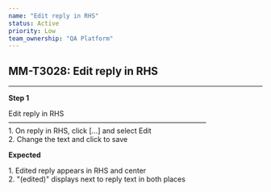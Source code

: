 ```yaml
---
name: "Edit reply in RHS"
status: Active
priority: Low
team_ownership: "QA Platform"
---
```


## MM-T3028: Edit reply in RHS

---

**Step 1**

Edit reply in RHS\
————————————————————————————\
1\. On reply in RHS, click \[...] and select Edit\
2\. Change the text and click to save

**Expected**

1\. Edited reply appears in RHS and center\
2\. "(edited)" displays next to reply text in both places
